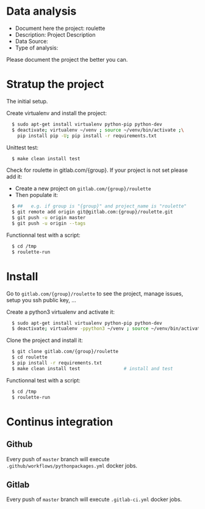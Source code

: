 # Data analysis
- Document here the project: roulette
- Description: Project Description
- Data Source:
- Type of analysis:

Please document the project the better you can.

# Stratup the project

The initial setup.

Create virtualenv and install the project:
```bash
  $ sudo apt-get install virtualenv python-pip python-dev
  $ deactivate; virtualenv ~/venv ; source ~/venv/bin/activate ;\
    pip install pip -U; pip install -r requirements.txt
```

Unittest test:
```bash
  $ make clean install test
```

Check for roulette in gitlab.com/{group}.
If your project is not set please add it:

- Create a new project on `gitlab.com/{group}/roulette`
- Then populate it:

```bash
  $ ##   e.g. if group is "{group}" and project_name is "roulette"
  $ git remote add origin git@gitlab.com:{group}/roulette.git
  $ git push -u origin master
  $ git push -u origin --tags
```

Functionnal test with a script:
```bash
  $ cd /tmp
  $ roulette-run
```
# Install
Go to `gitlab.com/{group}/roulette` to see the project, manage issues,
setup you ssh public key, ...

Create a python3 virtualenv and activate it:
```bash
  $ sudo apt-get install virtualenv python-pip python-dev
  $ deactivate; virtualenv -ppython3 ~/venv ; source ~/venv/bin/activate
```

Clone the project and install it:
```bash
  $ git clone gitlab.com/{group}/roulette
  $ cd roulette
  $ pip install -r requirements.txt
  $ make clean install test                # install and test
```
Functionnal test with a script:
```bash
  $ cd /tmp
  $ roulette-run
``` 

# Continus integration
## Github 
Every push of `master` branch will execute `.github/workflows/pythonpackages.yml` docker jobs.
## Gitlab
Every push of `master` branch will execute `.gitlab-ci.yml` docker jobs.
